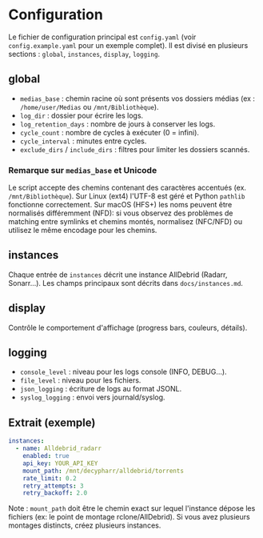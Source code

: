 # Configuration

Le fichier de configuration principal est `config.yaml` (voir `config.example.yaml` pour un exemple complet). Il est divisé en plusieurs sections : `global`, `instances`, `display`, `logging`.

## global
- `medias_base` : chemin racine où sont présents vos dossiers médias (ex : `/home/user/Medias` ou `/mnt/Bibliothèque`).
- `log_dir` : dossier pour écrire les logs.
- `log_retention_days` : nombre de jours à conserver les logs.
- `cycle_count` : nombre de cycles à exécuter (0 = infini).
- `cycle_interval` : minutes entre cycles.
- `exclude_dirs` / `include_dirs` : filtres pour limiter les dossiers scannés.

### Remarque sur `medias_base` et Unicode
Le script accepte des chemins contenant des caractères accentués (ex. `/mnt/Bibliothèque`). Sur Linux (ext4) l'UTF-8 est géré et Python `pathlib` fonctionne correctement. Sur macOS (HFS+) les noms peuvent être normalisés différemment (NFD): si vous observez des problèmes de matching entre symlinks et chemins montés, normalisez (NFC/NFD) ou utilisez le même encodage pour les chemins.

## instances
Chaque entrée de `instances` décrit une instance AllDebrid (Radarr, Sonarr...). Les champs principaux sont décrits dans `docs/instances.md`.

## display
Contrôle le comportement d'affichage (progress bars, couleurs, détails).

## logging
- `console_level` : niveau pour les logs console (INFO, DEBUG...).
- `file_level` : niveau pour les fichiers.
- `json_logging` : écriture de logs au format JSONL.
- `syslog_logging` : envoi vers journald/syslog.

## Extrait (exemple)

```yaml
instances:
  - name: Alldebrid_radarr
    enabled: true
    api_key: YOUR_API_KEY
    mount_path: /mnt/decypharr/alldebrid/torrents
    rate_limit: 0.2
    retry_attempts: 3
    retry_backoff: 2.0
```

Note : `mount_path` doit être le chemin exact sur lequel l'instance dépose les fichiers (ex: le point de montage rclone/AllDebrid). Si vous avez plusieurs montages distincts, créez plusieurs instances.
